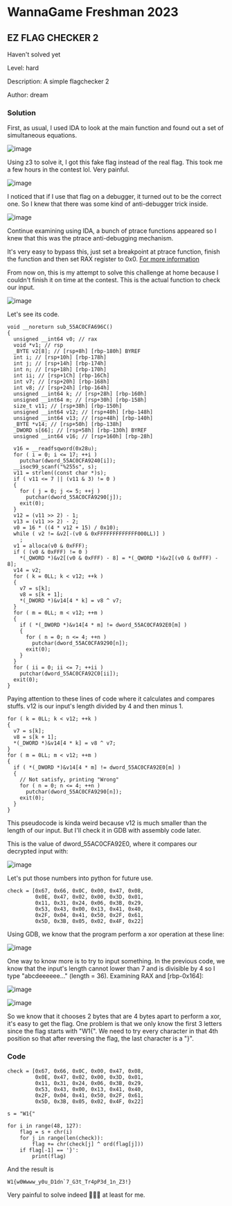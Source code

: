 # WannaGame Freshman 2023
## EZ FLAG CHECKER 2

Haven't solved yet

Level: hard

Description: A simple flagchecker 2

Author: dream

### Solution

First, as usual, I used IDA to look at the main function and found out a set of simultaneous equations.

![image](https://github.com/san601/WannaGame-Freshman-2023/assets/144963803/3d9a8fbd-4a04-4b58-b0b6-008a6bf18c48)

Using z3 to solve it, I got this fake flag instead of the real flag. This took me a few hours in the contest lol. Very painful.

![image](https://github.com/san601/WannaGame-Freshman-2023/assets/144963803/6dfaf625-86b7-4fa7-b360-1766174ea462)

I noticed that if I use that flag on a debugger, it turned out to be the correct one. So I knew that there was some kind of anti-debugger trick inside.

![image](https://github.com/san601/WannaGame-Freshman-2023/assets/144963803/99313b1b-e941-4f3b-b095-8c80638c894d)

Continue examining using IDA, a bunch of ptrace functions appeared so I knew that this was the ptrace anti-debugging mechanism. 

It's very easy to bypass this, just set a breakpoint at ptrace function, finish the function and then set RAX register to 0x0. [For more information](https://jaybailey216.com/debugging-stripped-binaries/)

From now on, this is my attempt to solve this challenge at home because I couldn't finish it on time at the contest.
This is the actual function to check our input.

![image](https://github.com/san601/WannaGame-Freshman-2023/assets/144963803/f7b7a008-e34c-4b3a-a783-b444e002a40c)

Let's see its code.

```c=
void __noreturn sub_55AC0CFA696C()
{
  unsigned __int64 v0; // rax
  void *v1; // rsp
  _BYTE v2[8]; // [rsp+8h] [rbp-180h] BYREF
  int i; // [rsp+10h] [rbp-178h]
  int j; // [rsp+14h] [rbp-174h]
  int n; // [rsp+18h] [rbp-170h]
  int ii; // [rsp+1Ch] [rbp-16Ch]
  int v7; // [rsp+20h] [rbp-168h]
  int v8; // [rsp+24h] [rbp-164h]
  unsigned __int64 k; // [rsp+28h] [rbp-160h]
  unsigned __int64 m; // [rsp+30h] [rbp-158h]
  size_t v11; // [rsp+38h] [rbp-150h]
  unsigned __int64 v12; // [rsp+40h] [rbp-148h]
  unsigned __int64 v13; // [rsp+48h] [rbp-140h]
  _BYTE *v14; // [rsp+50h] [rbp-138h]
  _DWORD s[66]; // [rsp+58h] [rbp-130h] BYREF
  unsigned __int64 v16; // [rsp+160h] [rbp-28h]

  v16 = __readfsqword(0x28u);
  for ( i = 0; i <= 17; ++i )
    putchar(dword_55AC0CFA9240[i]);
  __isoc99_scanf("%255s", s);
  v11 = strlen((const char *)s);
  if ( v11 <= 7 || (v11 & 3) != 0 )
  {
    for ( j = 0; j <= 5; ++j )
      putchar(dword_55AC0CFA9290[j]);
    exit(0);
  }
  v12 = (v11 >> 2) - 1;
  v13 = (v11 >> 2) - 2;
  v0 = 16 * ((4 * v12 + 15) / 0x10);
  while ( v2 != &v2[-(v0 & 0xFFFFFFFFFFFFF000LL)] )
    ;
  v1 = alloca(v0 & 0xFFF);
  if ( (v0 & 0xFFF) != 0 )
    *(_QWORD *)&v2[(v0 & 0xFFF) - 8] = *(_QWORD *)&v2[(v0 & 0xFFF) - 8];
  v14 = v2;
  for ( k = 0LL; k < v12; ++k )
  {
    v7 = s[k];
    v8 = s[k + 1];
    *(_DWORD *)&v14[4 * k] = v8 ^ v7;
  }
  for ( m = 0LL; m < v12; ++m )
  {
    if ( *(_DWORD *)&v14[4 * m] != dword_55AC0CFA92E0[m] )
    {
      for ( n = 0; n <= 4; ++n )
        putchar(dword_55AC0CFA9290[n]);
      exit(0);
    }
  }
  for ( ii = 0; ii <= 7; ++ii )
    putchar(dword_55AC0CFA92C0[ii]);
  exit(0);
}
```

Paying attention to these lines of code where it calculates and compares stuffs. v12 is our input's length divided by 4 and then minus 1.

```c=
for ( k = 0LL; k < v12; ++k )
{
  v7 = s[k];
  v8 = s[k + 1];
  *(_DWORD *)&v14[4 * k] = v8 ^ v7;
}
for ( m = 0LL; m < v12; ++m )
{
  if ( *(_DWORD *)&v14[4 * m] != dword_55AC0CFA92E0[m] )
  {
    // Not satisfy, printing "Wrong"
    for ( n = 0; n <= 4; ++n )
      putchar(dword_55AC0CFA9290[n]);
    exit(0);
  }
}
```

This pseudocode is kinda weird because v12 is much smaller than the length of our input. But I'll check it in GDB with assembly code later.

This is the value of dword_55AC0CFA92E0, where it compares our decrypted input with:

![image](https://github.com/san601/WannaGame-Freshman-2023/assets/144963803/4e0c4831-473c-43d4-9056-a094f49c7c12)

Let's put those numbers into python for future use.

```python=
check = [0x67, 0x66, 0x0C, 0x00, 0x47, 0x08, 
         0x0E, 0x47, 0x02, 0x00, 0x3D, 0x01, 
         0x11, 0x31, 0x24, 0x06, 0x3B, 0x29, 
         0x53, 0x43, 0x00, 0x13, 0x41, 0x40, 
         0x2F, 0x04, 0x41, 0x50, 0x2F, 0x61, 
         0x5D, 0x3B, 0x05, 0x02, 0x4F, 0x22]

```

Using GDB, we know that the program perform a xor operation at these line:

![image](https://github.com/san601/WannaGame-Freshman-2023/assets/144963803/a3ab9119-5725-4564-b454-2dd0847e4c4d)

One way to know more is to try to input something. In the previous code, we know that the input's length cannot lower than 7 and is divisible by 4 so I type "abcdeeeeee..." (length = 36). Examining RAX and [rbp-0x164]:

![image](https://github.com/san601/WannaGame-Freshman-2023/assets/144963803/526a2856-b1a3-4e04-bc59-9c37032b726e)

![image](https://github.com/san601/WannaGame-Freshman-2023/assets/144963803/e711d49e-e94e-4ef8-af79-7ec3ed09b210)

So we know that it chooses 2 bytes that are 4 bytes apart to perform a xor, it's easy to get the flag. One problem is that we only know the first 3 letters since the flag starts with "W1{". We need to try every character in that 4th position so that after reversing the flag, the last character is a "}".

### Code
```python=
check = [0x67, 0x66, 0x0C, 0x00, 0x47, 0x08,
         0x0E, 0x47, 0x02, 0x00, 0x3D, 0x01,
         0x11, 0x31, 0x24, 0x06, 0x3B, 0x29,
         0x53, 0x43, 0x00, 0x13, 0x41, 0x40,
         0x2F, 0x04, 0x41, 0x50, 0x2F, 0x61,
         0x5D, 0x3B, 0x05, 0x02, 0x4F, 0x22]

s = "W1{"

for i in range(48, 127):
    flag = s + chr(i)
    for j in range(len(check)):
        flag += chr(check[j] ^ ord(flag[j]))
    if flag[-1] == '}':
        print(flag)
```

And the result is
```
W1{w0Wwww_y0u_D1dn`7_G3t_Tr4pP3d_1n_Z3!}
```

Very painful to solve indeed 🛐🛐🛐 at least for me.

